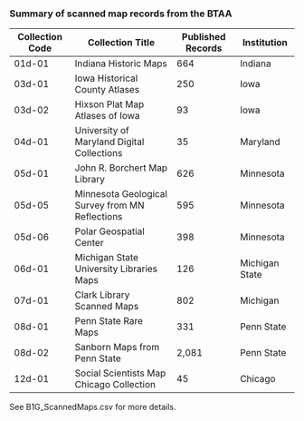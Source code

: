### Summary of scanned map records from the BTAA


| Collection Code | Collection Title                                | Published Records | Institution    |
|-----------------|-------------------------------------------------|-------------------|----------------|
| 01d-01          | Indiana Historic Maps                           | 664               | Indiana        |
| 03d-01          | Iowa Historical County Atlases                  | 250               | Iowa           |
| 03d-02          | Hixson Plat Map Atlases of Iowa                 | 93                | Iowa           |
| 04d-01          | University of Maryland Digital Collections      | 35                | Maryland       |
| 05d-01          | John R. Borchert Map Library                    | 626               | Minnesota      |
| 05d-05          | Minnesota Geological Survey from MN Reflections | 595               | Minnesota      |
| 05d-06          | Polar Geospatial Center                         | 398               | Minnesota      |
| 06d-01          | Michigan State University Libraries Maps        | 126               | Michigan State |
| 07d-01          | Clark Library Scanned Maps                      | 802               | Michigan       |
| 08d-01          | Penn State Rare Maps                            | 331               | Penn State     |
| 08d-02          | Sanborn Maps from Penn State                    | 2,081             | Penn State     |
| 12d-01          | Social Scientists Map Chicago Collection        | 45                | Chicago        |

See B1G_ScannedMaps.csv for more details.